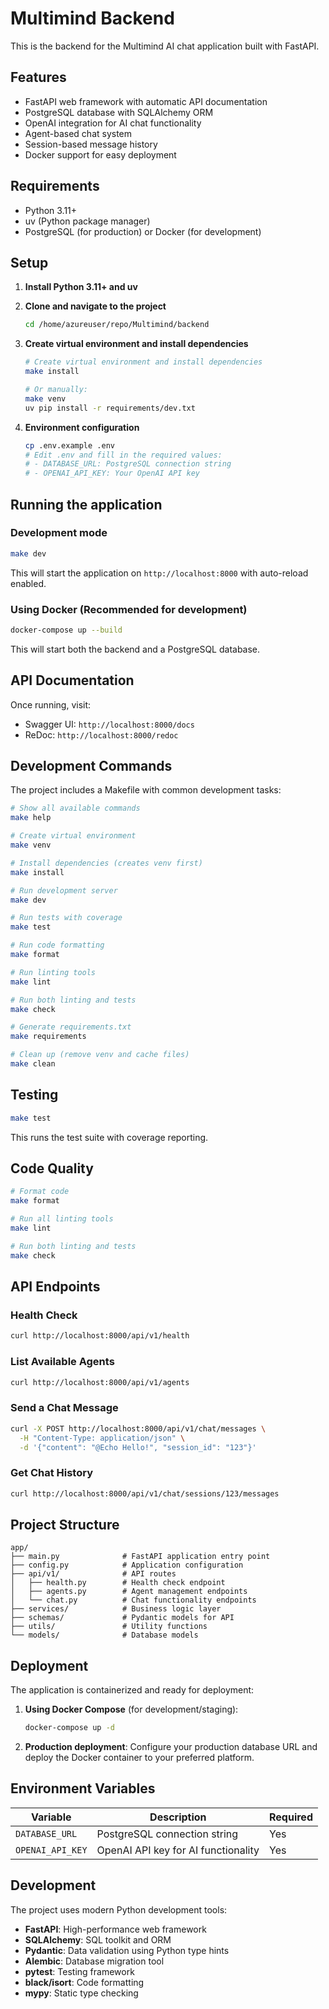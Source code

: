 # Multimind Backend

This is the backend for the Multimind AI chat application built with FastAPI.

## Features

- FastAPI web framework with automatic API documentation
- PostgreSQL database with SQLAlchemy ORM
- OpenAI integration for AI chat functionality
- Agent-based chat system
- Session-based message history
- Docker support for easy deployment

## Requirements

- Python 3.11+
- uv (Python package manager)
- PostgreSQL (for production) or Docker (for development)

## Setup

1. **Install Python 3.11+ and uv**
   
2. **Clone and navigate to the project**
   ```bash
   cd /home/azureuser/repo/Multimind/backend
   ```

3. **Create virtual environment and install dependencies**
   ```bash
   # Create virtual environment and install dependencies
   make install
   
   # Or manually:
   make venv
   uv pip install -r requirements/dev.txt
   ```

4. **Environment configuration**
   ```bash
   cp .env.example .env
   # Edit .env and fill in the required values:
   # - DATABASE_URL: PostgreSQL connection string
   # - OPENAI_API_KEY: Your OpenAI API key
   ```

## Running the application

### Development mode
```bash
make dev
```

This will start the application on `http://localhost:8000` with auto-reload enabled.

### Using Docker (Recommended for development)
```bash
docker-compose up --build
```

This will start both the backend and a PostgreSQL database.

## API Documentation

Once running, visit:
- Swagger UI: `http://localhost:8000/docs`
- ReDoc: `http://localhost:8000/redoc`

## Development Commands

The project includes a Makefile with common development tasks:

```bash
# Show all available commands
make help

# Create virtual environment
make venv

# Install dependencies (creates venv first)
make install

# Run development server
make dev

# Run tests with coverage
make test

# Run code formatting
make format

# Run linting tools
make lint

# Run both linting and tests
make check

# Generate requirements.txt
make requirements

# Clean up (remove venv and cache files)
make clean
```

## Testing

```bash
make test
```

This runs the test suite with coverage reporting.

## Code Quality

```bash
# Format code
make format

# Run all linting tools
make lint

# Run both linting and tests
make check
```

## API Endpoints

### Health Check
```bash
curl http://localhost:8000/api/v1/health
```

### List Available Agents
```bash
curl http://localhost:8000/api/v1/agents
```

### Send a Chat Message
```bash
curl -X POST http://localhost:8000/api/v1/chat/messages \
  -H "Content-Type: application/json" \
  -d '{"content": "@Echo Hello!", "session_id": "123"}'
```

### Get Chat History
```bash
curl http://localhost:8000/api/v1/chat/sessions/123/messages
```

## Project Structure

```
app/
├── main.py              # FastAPI application entry point
├── config.py            # Application configuration
├── api/v1/              # API routes
│   ├── health.py        # Health check endpoint
│   ├── agents.py        # Agent management endpoints
│   └── chat.py          # Chat functionality endpoints
├── services/            # Business logic layer
├── schemas/             # Pydantic models for API
├── utils/               # Utility functions
└── models/              # Database models
```

## Deployment

The application is containerized and ready for deployment:

1. **Using Docker Compose** (for development/staging):
   ```bash
   docker-compose up -d
   ```

2. **Production deployment**: Configure your production database URL and deploy the Docker container to your preferred platform.

## Environment Variables

| Variable | Description | Required |
|----------|-------------|----------|
| `DATABASE_URL` | PostgreSQL connection string | Yes |
| `OPENAI_API_KEY` | OpenAI API key for AI functionality | Yes |

## Development

The project uses modern Python development tools:
- **FastAPI**: High-performance web framework
- **SQLAlchemy**: SQL toolkit and ORM
- **Pydantic**: Data validation using Python type hints
- **Alembic**: Database migration tool
- **pytest**: Testing framework
- **black/isort**: Code formatting
- **mypy**: Static type checking

